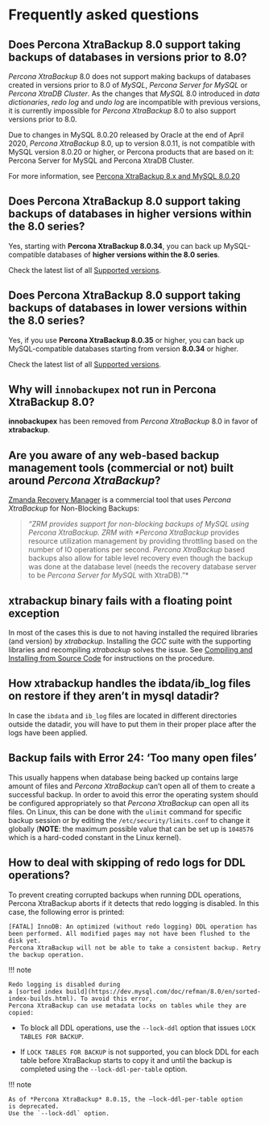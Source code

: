 # Frequently asked questions

## Does Percona XtraBackup 8.0 support taking backups of databases in versions prior to 8.0?

*Percona XtraBackup* 8.0 does not support making backups of databases
created in versions prior to 8.0 of *MySQL*, *Percona Server for MySQL* or
*Percona XtraDB Cluster*. As the changes that *MySQL* 8.0 introduced
in *data dictionaries*, *redo log* and *undo log* are incompatible
with previous versions, it is currently impossible for *Percona XtraBackup*
8.0 to also support versions prior to 8.0.

Due to changes in MySQL 8.0.20 released by Oracle at the end of April 2020,
*Percona XtraBackup* 8.0, up to version 8.0.11, is not compatible with
MySQL version 8.0.20 or
higher, or Percona products that are based on it: Percona Server for MySQL
and
Percona XtraDB Cluster.

For more information,
see [Percona XtraBackup 8.x and MySQL 8.0.20](https://www.percona.com/blog/2020/04/28/percona-xtrabackup-8-x-and-mysql-8-0-20/)

## Does Percona XtraBackup 8.0 support taking backups of databases in higher versions within the 8.0 series?

Yes, starting with **Percona XtraBackup 8.0.34**, you can back up MySQL-compatible databases of **higher versions within the 8.0 series**.

Check the latest list of all [Supported versions](supported-versions.md).

## Does Percona XtraBackup 8.0 support taking backups of databases in lower versions within the 8.0 series?

Yes, if you use **Percona XtraBackup 8.0.35** or higher, you can back up MySQL-compatible databases starting from version **8.0.34** or higher.

Check the latest list of all [Supported versions](supported-versions.md).

## Why will `innobackupex` not run in Percona XtraBackup 8.0?

**innobackupex** has been removed from *Percona XtraBackup*
8.0 in favor of **xtrabackup**.

## Are you aware of any web-based backup management tools (commercial or not) built around *Percona XtraBackup*?

[Zmanda Recovery Manager](http://www.zmanda.com/zrm-mysql-enterprise.html)
is a commercial tool that uses *Percona XtraBackup* for Non-Blocking Backups:

> *“ZRM provides support for non-blocking backups of MySQL using Percona
> XtraBackup. ZRM with \*Percona XtraBackup* provides resource utilization
> management by providing throttling based on the number of IO operations
> per
> second. *Percona XtraBackup* based backups also allow for table level
> recovery
> even though the backup was done at the database level (needs the recovery
> database server to be *Percona Server for MySQL* with XtraDB).”\*

## xtrabackup binary fails with a floating point exception

In most of the cases this is due to not having installed the required
libraries
(and version) by *xtrabackup*. Installing the *GCC* suite with the
supporting
libraries and recompiling *xtrabackup* solves the issue. See
[Compiling and Installing from Source Code](compile-xtrabackup.md) for instructions on the
procedure.

## How xtrabackup handles the ibdata/ib_log files on restore if they aren’t in mysql datadir?

In case the `ibdata` and `ib_log` files are located in different
directories outside the datadir, you will have to put them in their
proper
place after the logs have been applied.

## Backup fails with Error 24: ‘Too many open files’

This usually happens when database being backed up contains large amount of
files and *Percona XtraBackup* can’t open all of them to create a
successful
backup. In order to avoid this error the operating system should be
configured
appropriately so that *Percona XtraBackup* can open all its files. On
Linux,
this can be done with the `ulimit` command for specific backup session or
by
editing the `/etc/security/limits.conf` to change it globally (**NOTE**:
the maximum possible value that can be set up is `1048576` which is a
hard-coded constant in the Linux kernel).

## How to deal with skipping of redo logs for DDL operations?

To prevent creating corrupted backups when running DDL operations,
Percona XtraBackup aborts if it detects that redo logging is disabled.
In this case, the following error is printed:

```{.text .no-copy}
[FATAL] InnoDB: An optimized (without redo logging) DDL operation has been performed. All modified pages may not have been flushed to the disk yet.
Percona XtraBackup will not be able to take a consistent backup. Retry the backup operation.
```

!!! note
   
    Redo logging is disabled during
    a [sorted index build](https://dev.mysql.com/doc/refman/8.0/en/sorted-index-builds.html). To avoid this error,
    Percona XtraBackup can use metadata locks on tables while they are copied:

* To block all DDL operations, use the `--lock-ddl` option
  that issues `LOCK TABLES FOR BACKUP`.


* If `LOCK TABLES FOR BACKUP` is not supported,
  you can block DDL for each table
  before XtraBackup starts to copy it
  and until the backup is completed
  using the `--lock-ddl-per-table` option.

!!! note
   
    As of *Percona XtraBackup* 8.0.15, the –lock-ddl-per-table option
    is deprecated.
    Use the `--lock-ddl` option.



